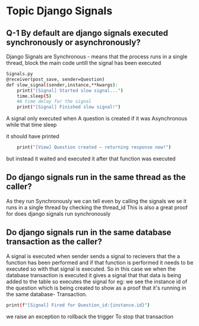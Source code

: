 # Topic Django Signals
## Q-1 By default are django signals executed synchronously or asynchronously?

Django Signals are Synchronous - means that the process runs in a single thread, block the main code untill the signal has been executed

```bash  
Signals.py 
@receiver(post_save, sender=Question)
def slow_signal(sender,instance,**kwargs):
    print("[Signal] Started slow signal...")
    time.sleep(5)  
    #A time delay for the signal
    print("[Signal] Finished slow signal!")

```
A signal only executed when A question is created 
if it was Asynchronous while that time sleep 

it should have printed 
``` bash 
    print("[View] Question created — returning response now!")
```
but instead it waited and executed it after that function was executed 
## Do django signals run in the same thread as the caller?
As they run Synchronously we can tell even by calling the signals we se it runs in a single thread by checking the thread_id
This is also a great proof for  does django signals run synchronously 


## Do django signals run in the same database transaction as the caller?
A signal is executed when sender sends a signal to recievers that the a function has been performed and if that function is performed it needs to be executed so with that signal is executed.
So in this case we when the database transaction is executed it gives a signal that that data is being added to the table so executes the signal
for eg: we see the instance id of the question which is being created to show as a proof that it's running in the same database- Transaction.
```bash
print(f"[Signal] Fired for Question_id:{instance.id}")

```
we raise an exception to rollback the trigger 
To stop that transaction 